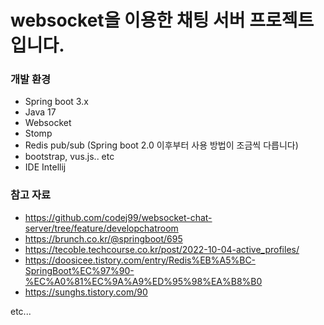 # websocket을 이용한 채팅 서버 프로젝트입니다.

### 개발 환경
- Spring boot 3.x
- Java 17
- Websocket
- Stomp
- Redis pub/sub (Spring boot 2.0 이후부터 사용 방법이 조금씩 다릅니다)
- bootstrap, vus.js.. etc
- IDE Intellij


### 참고 자료
- https://github.com/codej99/websocket-chat-server/tree/feature/developchatroom
- https://brunch.co.kr/@springboot/695
- https://tecoble.techcourse.co.kr/post/2022-10-04-active_profiles/
- https://doosicee.tistory.com/entry/Redis%EB%A5%BC-SpringBoot%EC%97%90-%EC%A0%81%EC%9A%A9%ED%95%98%EA%B8%B0
- https://sunghs.tistory.com/90
  
etc...
